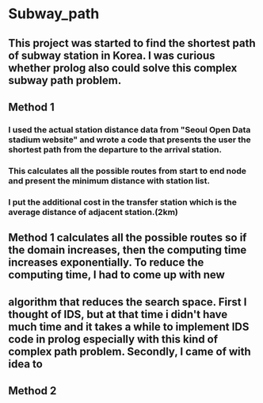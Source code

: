 # Subway_path

## This project was started to find the shortest path of subway station in Korea.  I was curious whether prolog also could solve this complex subway path problem. 

## Method 1 
### I used the actual station distance data from "Seoul Open Data stadium website" and wrote a code that presents the user the shortest path from the departure to the arrival station. 
### This calculates all the possible routes from start to end node and present the minimum distance with station list. 
### I put the additional cost in the transfer station which is the average distance of adjacent station.(2km)

## Method 1 calculates all the possible routes so if the domain increases, then the computing time increases exponentially. To reduce the computing time, I had to come up with new
## algorithm that reduces the search space. First I thought of IDS, but at that time i didn't have much time and it takes a while to implement IDS code in prolog especially with  this kind of complex path problem. Secondly, I came of with idea to 

## Method 2 
###
##
